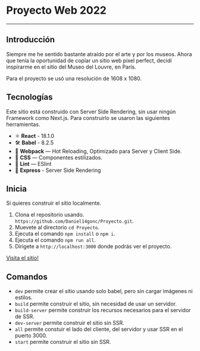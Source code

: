 # Proyecto Web 2022
***
## Introducción
Siempre me he sentido bastante atraído por el arte y por los museos.
Ahora que tenía la oportunidad de copiar un sitio web pixel perfect,
decidí inspirarme en el sitio del Museo del Louvre, en París.

Para el proyecto se usó una resolución de 1608 x 1080.

## Tecnologías
Este sitio está construido con Server Side Rendering, sin usar ningún
Framework como Next.js. Para construirlo se usaron las siguientes
herramientas.
- ⚛ **React**  - 18.1.0
- 🛠 **Babel** - 8.2.5
- 🚀 **Webpack**  — Hot Reloading, Optimizado para Server y Client Side.
- 💅 **CSS** — Componentes estilizados.
- 💖 **Lint** — ESlint
- 🧠 **Express** - Server Side Rendering

## Inicia
Si quieres construir el sitio localmente.
1. Clona el repositorio usando. `https://github.com/Daniel14gonc/Proyecto.git`.
2. Muevete al directorio `cd Proyecto`.
3. Ejecuta el comando `npm install` o `npm i`.
4. Ejecuta el comando `npm run all`.
5. Dirigete a `http://localhost:3000` donde podrás ver el proyecto.

[Visita el sitio!](http://proyecto.danielgcarrillo.xyz)


## Comandos
- `dev` permite crear el sitio usando solo babel, pero sin cargar imágenes ni estilos.
- `build` permite construir el sitio, sin necesidad de usar un servidor.
- `build-server` permite construir los recursos necesarios para el servidor de SSR.
- `dev-server` permite construir el sitio sin SSR.
- `all` permite constuir el lado del cliente, del servidor y usar SSR en el puerto 3000.
- `start` permite construir el sitio sin SSR.